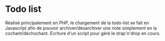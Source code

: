 # Todo list

Réalisé principalement en *PHP*, le chargement de la todo-list se fait en Javascript afin de pouvoir archiver/désarchiver une note simplement en la cochant/déchochant.
Ecriture d'un script pour géré le drap'n'drop en cours.
